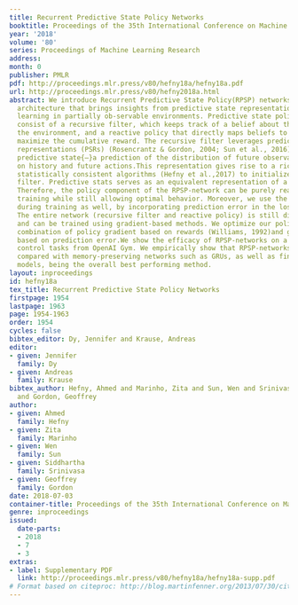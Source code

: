 ```yaml
---
title: Recurrent Predictive State Policy Networks
booktitle: Proceedings of the 35th International Conference on Machine Learning
year: '2018'
volume: '80'
series: Proceedings of Machine Learning Research
address: 
month: 0
publisher: PMLR
pdf: http://proceedings.mlr.press/v80/hefny18a/hefny18a.pdf
url: http://proceedings.mlr.press/v80/hefny2018a.html
abstract: We introduce Recurrent Predictive State Policy(RPSP) networks, a recurrent
  architecture that brings insights from predictive state representations to reinforcement
  learning in partially ob-servable environments. Predictive state policy networks
  consist of a recursive filter, which keeps track of a belief about the state of
  the environment, and a reactive policy that directly maps beliefs to actions, to
  maximize the cumulative reward. The recursive filter leverages predictive state
  representations (PSRs) (Rosencrantz & Gordon, 2004; Sun et al., 2016) by modeling
  predictive state{—}a prediction of the distribution of future observations conditioned
  on history and future actions.This representation gives rise to a rich class of
  statistically consistent algorithms (Hefny et al.,2017) to initialize the recursive
  filter. Predictive stats serves as an equivalent representation of a belief state.
  Therefore, the policy component of the RPSP-network can be purely reactive, simplifying
  training while still allowing optimal behavior. Moreover, we use the PSR interpretation
  during training as well, by incorporating prediction error in the loss function.
  The entire network (recursive filter and reactive policy) is still differentiable
  and can be trained using gradient-based methods. We optimize our policy using a
  combination of policy gradient based on rewards (Williams, 1992)and gradient descent
  based on prediction error.We show the efficacy of RPSP-networks on a set of robotic
  control tasks from OpenAI Gym. We empirically show that RPSP-networks perform well
  compared with memory-preserving networks such as GRUs, as well as finite memory
  models, being the overall best performing method.
layout: inproceedings
id: hefny18a
tex_title: Recurrent Predictive State Policy Networks
firstpage: 1954
lastpage: 1963
page: 1954-1963
order: 1954
cycles: false
bibtex_editor: Dy, Jennifer and Krause, Andreas
editor:
- given: Jennifer
  family: Dy
- given: Andreas
  family: Krause
bibtex_author: Hefny, Ahmed and Marinho, Zita and Sun, Wen and Srinivasa, Siddhartha
  and Gordon, Geoffrey
author:
- given: Ahmed
  family: Hefny
- given: Zita
  family: Marinho
- given: Wen
  family: Sun
- given: Siddhartha
  family: Srinivasa
- given: Geoffrey
  family: Gordon
date: 2018-07-03
container-title: Proceedings of the 35th International Conference on Machine Learning
genre: inproceedings
issued:
  date-parts:
  - 2018
  - 7
  - 3
extras:
- label: Supplementary PDF
  link: http://proceedings.mlr.press/v80/hefny18a/hefny18a-supp.pdf
# Format based on citeproc: http://blog.martinfenner.org/2013/07/30/citeproc-yaml-for-bibliographies/
---
```

